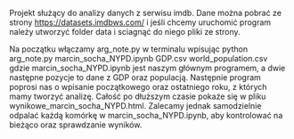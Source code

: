 Projekt służący do analizy danych z serwisu imdb. Dane można pobrać ze strony https://datasets.imdbws.com/ i jeśli chcemy uruchomić program należy utworzyć folder data i sciagnąć do niego pliki ze strony.

Na początku włączamy arg_note.py w terminalu wpisując python arg_note.py marcin_socha_NYPD.ipynb GDP.csv world_population.csv
gdzie marcin_socha_NYPD.ipynb jest naszym głównym programem, a dwie następne pozycje to dane z GDP oraz populacją.
Następnie program poprosi nas o wpisanie początkowego oraz ostatniego roku, z których mamy tworzyć analizę.
Całość po dłuższym czasie pokaże się w pliku wynikowe_marcin_socha_NYPD.html.
Zalecamy jednak samodzielnie odpalać każdą komórkę w marcin_socha_NYPD.ipynb, aby kontrolować na bieżąco oraz
sprawdzanie wyników.
